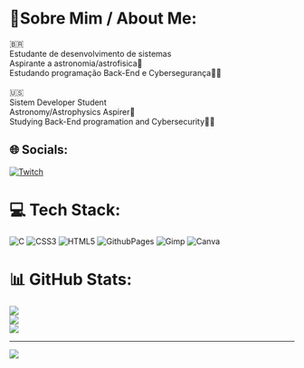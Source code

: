 # 📝Sobre Mim / About Me:
🇧🇷<br>Estudante de desenvolvimento de sistemas<br>Aspirante a astronomia/astrofisica🚀<br>Estudando programação Back-End e Cybersegurança👨‍💻<br><br>🇺🇸<br>Sistem Developer Student<br>Astronomy/Astrophysics Aspirer🚀<br>Studying Back-End programation and Cybersecurity👨‍💻


## 🌐 Socials:
[![Twitch](https://img.shields.io/badge/Twitch-%239146FF.svg?logo=Twitch&logoColor=white)](https://twitch.tv/sam_umbra) 

# 💻 Tech Stack:
![C](https://img.shields.io/badge/c-%2300599C.svg?style=for-the-badge&logo=c&logoColor=white) ![CSS3](https://img.shields.io/badge/css3-%231572B6.svg?style=for-the-badge&logo=css3&logoColor=white) ![HTML5](https://img.shields.io/badge/html5-%23E34F26.svg?style=for-the-badge&logo=html5&logoColor=white) ![GithubPages](https://img.shields.io/badge/github%20pages-121013?style=for-the-badge&logo=github&logoColor=white) ![Gimp](https://img.shields.io/badge/Gimp-657D8B?style=for-the-badge&logo=gimp&logoColor=FFFFFF) ![Canva](https://img.shields.io/badge/Canva-%2300C4CC.svg?style=for-the-badge&logo=Canva&logoColor=white)
# 📊 GitHub Stats:
![](https://github-readme-stats.vercel.app/api?username=Sam-Umbra&theme=react&hide_border=true&include_all_commits=true&count_private=false)<br/>
![](https://github-readme-streak-stats.herokuapp.com/?user=Sam-Umbra&theme=react&hide_border=true)<br/>
![](https://github-readme-stats.vercel.app/api/top-langs/?username=Sam-Umbra&theme=react&hide_border=true&include_all_commits=true&count_private=false&layout=compact)

---
[![](https://visitcount.itsvg.in/api?id=Sam-Umbra&icon=1&color=0)](https://visitcount.itsvg.in)

<!-- Proudly created with GPRM ( https://gprm.itsvg.in ) -->
